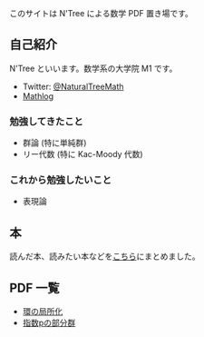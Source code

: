 このサイトは N'Tree による数学 PDF 置き場です。

## 自己紹介

N'Tree といいます。数学系の大学院 M1 です。

- Twitter: [@NaturalTreeMath](https://twitter.com/NaturalTreeMath)
- [Mathlog](https://mathlog.info/users/2425/articles)

### 勉強してきたこと

- 群論 (特に単純群)
- リー代数 (特に Kac-Moody 代数)

### これから勉強したいこと

- 表現論

## 本

読んだ本、読みたい本などを[こちら](books.md)にまとめました。

## PDF 一覧

- [環の局所化](pdf/localization.pdf)
- [指数pの部分群](pdf/subgroup_of_index_p.pdf)